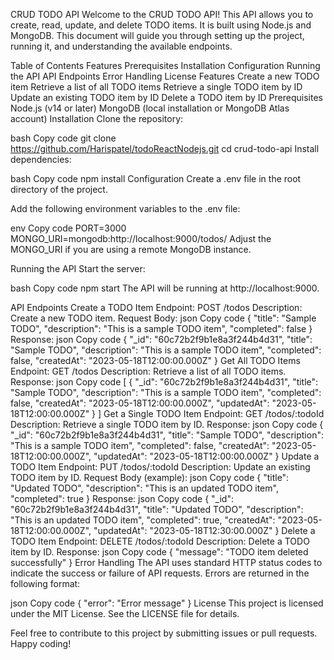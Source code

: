 CRUD TODO API
Welcome to the CRUD TODO API! This API allows you to create, read, update, and delete TODO items. It is built using Node.js and MongoDB. This document will guide you through setting up the project, running it, and understanding the available endpoints.

Table of Contents
Features
Prerequisites
Installation
Configuration
Running the API
API Endpoints
Error Handling
License
Features
Create a new TODO item
Retrieve a list of all TODO items
Retrieve a single TODO item by ID
Update an existing TODO item by ID
Delete a TODO item by ID
Prerequisites
Node.js (v14 or later)
MongoDB (local installation or MongoDB Atlas account)
Installation
Clone the repository:

bash
Copy code
git clone https://github.com/Harispatel/todoReactNodejs.git
cd crud-todo-api
Install dependencies:

bash
Copy code
npm install
Configuration
Create a .env file in the root directory of the project.

Add the following environment variables to the .env file:

env
Copy code
PORT=3000
MONGO_URI=mongodb:http://localhost:9000/todos/
Adjust the MONGO_URI if you are using a remote MongoDB instance.

Running the API
Start the server:

bash
Copy code
npm start
The API will be running at http://localhost:9000.

API Endpoints
Create a TODO Item
Endpoint: POST /todos
Description: Create a new TODO item.
Request Body:
json
Copy code
{
  "title": "Sample TODO",
  "description": "This is a sample TODO item",
  "completed": false
}
Response:
json
Copy code
{
  "_id": "60c72b2f9b1e8a3f244b4d31",
  "title": "Sample TODO",
  "description": "This is a sample TODO item",
  "completed": false,
  "createdAt": "2023-05-18T12:00:00.000Z"
}
Get All TODO Items
Endpoint: GET /todos
Description: Retrieve a list of all TODO items.
Response:
json
Copy code
[
  {
    "_id": "60c72b2f9b1e8a3f244b4d31",
    "title": "Sample TODO",
    "description": "This is a sample TODO item",
    "completed": false,
    "createdAt": "2023-05-18T12:00:00.000Z",
    "updatedAt": "2023-05-18T12:00:00.000Z"
  }
]
Get a Single TODO Item
Endpoint: GET /todos/:todoId
Description: Retrieve a single TODO item by ID.
Response:
json
Copy code
{
  "_id": "60c72b2f9b1e8a3f244b4d31",
  "title": "Sample TODO",
  "description": "This is a sample TODO item",
  "completed": false,
  "createdAt": "2023-05-18T12:00:00.000Z",
  "updatedAt": "2023-05-18T12:00:00.000Z"
}
Update a TODO Item
Endpoint: PUT /todos/:todoId
Description: Update an existing TODO item by ID.
Request Body (example):
json
Copy code
{
  "title": "Updated TODO",
  "description": "This is an updated TODO item",
  "completed": true
}
Response:
json
Copy code
{
  "_id": "60c72b2f9b1e8a3f244b4d31",
  "title": "Updated TODO",
  "description": "This is an updated TODO item",
  "completed": true,
  "createdAt": "2023-05-18T12:00:00.000Z",
  "updatedAt": "2023-05-18T12:30:00.000Z"
}
Delete a TODO Item
Endpoint: DELETE /todos/:todoId
Description: Delete a TODO item by ID.
Response:
json
Copy code
{
  "message": "TODO item deleted successfully"
}
Error Handling
The API uses standard HTTP status codes to indicate the success or failure of API requests. Errors are returned in the following format:

json
Copy code
{
  "error": "Error message"
}
License
This project is licensed under the MIT License. See the LICENSE file for details.

Feel free to contribute to this project by submitting issues or pull requests. Happy coding!
